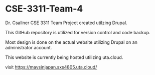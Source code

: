# CSE-3311-Team-4
Dr. Csallner CSE 3311 Team Project created utilzing Drupal.

This GitHub repository is utilized for version control and code backup. 

Most design is done on the actual website utilizing Drupal on an administrator account. 

This website is currently being hosted utilizing uta.cloud. 

visit https://mavsinjapan.sxs4805.uta.cloud/
